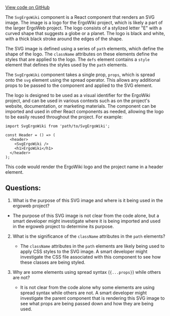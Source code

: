 [View code on GitHub](https://github.com/ergoplatform/ergoweb/components/icons/ErgoWiki.js)

The `SvgErgoWiki` component is a React component that renders an SVG image. The image is a logo for the ErgoWiki project, which is likely a part of the larger ErgoWeb project. The logo consists of a stylized letter "E" with a curved shape that suggests a globe or a planet. The logo is black and white, with a thick black stroke around the edges of the shape.

The SVG image is defined using a series of `path` elements, which define the shape of the logo. The `className` attributes on these elements define the styles that are applied to the logo. The `defs` element contains a `style` element that defines the styles used by the `path` elements.

The `SvgErgoWiki` component takes a single prop, `props`, which is spread onto the `svg` element using the spread operator. This allows any additional props to be passed to the component and applied to the SVG element.

The logo is designed to be used as a visual identifier for the ErgoWiki project, and can be used in various contexts such as on the project's website, documentation, or marketing materials. The component can be imported and used in other React components as needed, allowing the logo to be easily reused throughout the project. For example:

```
import SvgErgoWiki from 'path/to/SvgErgoWiki';

const Header = () => (
  <header>
    <SvgErgoWiki />
    <h1>ErgoWiki</h1>
  </header>
);
```

This code would render the ErgoWiki logo and the project name in a header element.
## Questions: 
 1. What is the purpose of this SVG image and where is it being used in the ergoweb project?
   - The purpose of this SVG image is not clear from the code alone, but a smart developer might investigate where it is being imported and used in the ergoweb project to determine its purpose.

2. What is the significance of the `className` attributes in the `path` elements?
   - The `className` attributes in the `path` elements are likely being used to apply CSS styles to the SVG image. A smart developer might investigate the CSS file associated with this component to see how these classes are being styled.

3. Why are some elements using spread syntax (`{...props}`) while others are not?
   - It is not clear from the code alone why some elements are using spread syntax while others are not. A smart developer might investigate the parent component that is rendering this SVG image to see what props are being passed down and how they are being used.